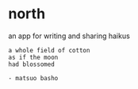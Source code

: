 # north

an app for writing and sharing haikus

```
a whole field of cotton
as if the moon
had blossomed

- matsuo basho
```
